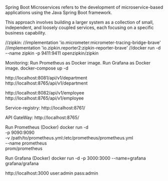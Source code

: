 Spring Boot Microservices refers to the development of microservice-based applications using the Java Spring Boot framework. 

This approach involves building a larger system as a collection of small, independent, and loosely coupled services, each focusing on a specific business capability.

//zipkin:
//implementation 'io.micrometer:micrometer-tracing-bridge-brave'
//implementation 'io.zipkin.reporter2:zipkin-reporter-brave'
//docker run -d --name zipkin -p 9411:9411 openzipkin/zipkin

Monitoring:
Run Prometheus as Docker image.
Run Grafana as Docker image.
docker-compose up -d

http://localhost:8081/api/v1/department
http://localhost:8765/api/v1/department

http://localhost:8082/api/v1/employee
http://localhost:8765/api/v1/employee

Service-registry:
http://localhost:8761/

API GateWay:
http://localhost:8765/

Run Prometheus (Docker)
docker run -d \
-p 9090:9090 \
-v /path/to/prometheus.yml:/etc/prometheus/prometheus.yml \
--name prometheus \
prom/prometheus

Run Grafana (Docker)
docker run -d -p 3000:3000 --name=grafana grafana/grafana

http://localhost:3000
user:admin
pass:admin
